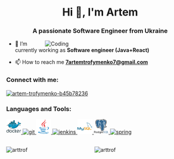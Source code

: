 <h1 align="center">Hi 👋, I'm Artem</h1>
<h3 align="center">A passionate Software Engineer from Ukraine</h3>
<img align="right" alt="Coding" width="400" src="https://media.licdn.com/dms/image/D5612AQEuxisRMPU1vQ/article-cover_image-shrink_600_2000/0/1663754310491?e=2147483647&v=beta&t=AGRY2oSx7U4dL0cemLF3tN-eKN6_idPe_N9-6HATMaM">

- 🌱 I’m currently working as **Software engineer (Java+React)**

- 📫 How to reach me **7artemtrofymenko7@gmail.com**

<h3 align="left">Connect with me:</h3>
<p align="left">
<a href="https://www.linkedin.com/in/artem-trofymenko/" target="blank"><img align="center" src="https://raw.githubusercontent.com/rahuldkjain/github-profile-readme-generator/master/src/images/icons/Social/linked-in-alt.svg" alt="artem-trofymenko-b45b78236" height="30" width="40" /></a>
</p>

<h3 align="left">Languages and Tools:</h3>
<p align="left"> <a href="https://www.docker.com/" target="_blank" rel="noreferrer"> <img src="https://raw.githubusercontent.com/devicons/devicon/master/icons/docker/docker-original-wordmark.svg" alt="docker" width="40" height="40"/> </a> <a href="https://git-scm.com/" target="_blank" rel="noreferrer"> <img src="https://www.vectorlogo.zone/logos/git-scm/git-scm-icon.svg" alt="git" width="40" height="40"/> </a> <a href="https://www.java.com" target="_blank" rel="noreferrer"> <img src="https://raw.githubusercontent.com/devicons/devicon/master/icons/java/java-original.svg" alt="java" width="40" height="40"/> </a> <a href="https://www.jenkins.io" target="_blank" rel="noreferrer"> <img src="https://www.vectorlogo.zone/logos/jenkins/jenkins-icon.svg" alt="jenkins" width="40" height="40"/> </a> <a href="https://www.mysql.com/" target="_blank" rel="noreferrer"> <img src="https://raw.githubusercontent.com/devicons/devicon/master/icons/mysql/mysql-original-wordmark.svg" alt="mysql" width="40" height="40"/> </a> <a href="https://www.postgresql.org" target="_blank" rel="noreferrer"> <img src="https://raw.githubusercontent.com/devicons/devicon/master/icons/postgresql/postgresql-original-wordmark.svg" alt="postgresql" width="40" height="40"/> </a> <a href="https://spring.io/" target="_blank" rel="noreferrer"> <img src="https://www.vectorlogo.zone/logos/springio/springio-icon.svg" alt="spring" width="40" height="40"/> </a> </p>
</br>
<img align="left" width="47%" src="https://github-readme-stats.vercel.app/api/top-langs?username=arttrof&show_icons=true&locale=en&layout=compact" alt="arttrof" />

<img align="left" width="47%" src="https://github-readme-stats.vercel.app/api?username=arttrof&show_icons=true&locale=en" alt="arttrof" />
